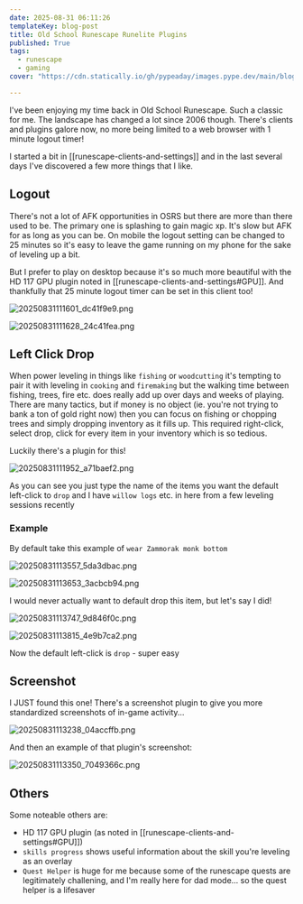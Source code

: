 ```yaml
---
date: 2025-08-31 06:11:26
templateKey: blog-post
title: Old School Runescape Runelite Plugins
published: True
tags:
  - runescape
  - gaming
cover: "https://cdn.statically.io/gh/pypeaday/images.pype.dev/main/blog-media/20250815003100_30adfa4b.png"

---
```


I've been enjoying my time back in Old School Runescape. Such a classic for me.
The landscape has changed a lot since 2006 though. There's clients and plugins
galore now, no more being limited to a web browser with 1 minute logout timer! 

I started a bit in [[runescape-clients-and-settings]] and in the last several
days I've discovered a few more things that I like.

## Logout

There's not a lot of AFK opportunities in OSRS but there are more than there
used to be. The primary one is splashing to gain magic xp. It's slow but AFK
for as long as you can be. On mobile the logout setting can be changed to 25
minutes so it's easy to leave the game running on my phone for the sake of
leveling up a bit. 

But I prefer to play on desktop because it's so much more beautiful with the HD
117 GPU plugin noted in [[runescape-clients-and-settings#GPU]]. And thankfully
that 25 minute logout timer can be set in this client too!

![20250831111601_dc41f9e9.png](https://cdn.statically.io/gh/pypeaday/images.pype.dev/main/blog-media/20250831111601_dc41f9e9.png)

![20250831111628_24c41fea.png](https://cdn.statically.io/gh/pypeaday/images.pype.dev/main/blog-media/20250831111628_24c41fea.png)

## Left Click Drop

When power leveling in things like `fishing` or `woodcutting` it's tempting to
pair it with leveling in `cooking` and `firemaking` but the walking time
between fishing, trees, fire etc. does really add up over days and weeks of
playing. There are many tactics, but if money is no object (ie. you're not
trying to bank a ton of gold right now) then you can focus on fishing or
chopping trees and simply dropping inventory as it fills up. This required
right-click, select drop, click for every item in your inventory which is so
tedious.

Luckily there's a plugin for this!

![20250831111952_a71baef2.png](https://cdn.statically.io/gh/pypeaday/images.pype.dev/main/blog-media/20250831111952_a71baef2.png)

As you can see you just type the name of the items you want the default
left-click to `drop` and I have `willow logs` etc. in here from a few leveling
sessions recently

### Example

By default take this example of `wear Zammorak monk bottom`

![20250831113557_5da3dbac.png](https://cdn.statically.io/gh/pypeaday/images.pype.dev/main/blog-media/20250831113557_5da3dbac.png)

![20250831113653_3acbcb94.png](https://cdn.statically.io/gh/pypeaday/images.pype.dev/main/blog-media/20250831113653_3acbcb94.png)

I would never actually want to default drop this item, but let's say I did!

![20250831113747_9d846f0c.png](https://cdn.statically.io/gh/pypeaday/images.pype.dev/main/blog-media/20250831113747_9d846f0c.png)

![20250831113815_4e9b7ca2.png](https://cdn.statically.io/gh/pypeaday/images.pype.dev/main/blog-media/20250831113815_4e9b7ca2.png)

Now the default left-click is `drop` - super easy

## Screenshot

I JUST found this one! There's a screenshot plugin to give you more standardized screenshots of in-game activity...

![20250831113238_04accffb.png](https://cdn.statically.io/gh/pypeaday/images.pype.dev/main/blog-media/20250831113238_04accffb.png)

And then an example of that plugin's screenshot:

![20250831113350_7049366c.png](https://cdn.statically.io/gh/pypeaday/images.pype.dev/main/blog-media/20250831113350_7049366c.png)

## Others

Some noteable others are:

- HD 117 GPU plugin (as noted in [[runescape-clients-and-settings#GPU]])
- `skills progress` shows useful information about the skill you're leveling as an overlay
- `Quest Helper` is huge for me because some of the runescape quests are
legitimately challening, and I'm really here for dad mode... so the quest
helper is a lifesaver
